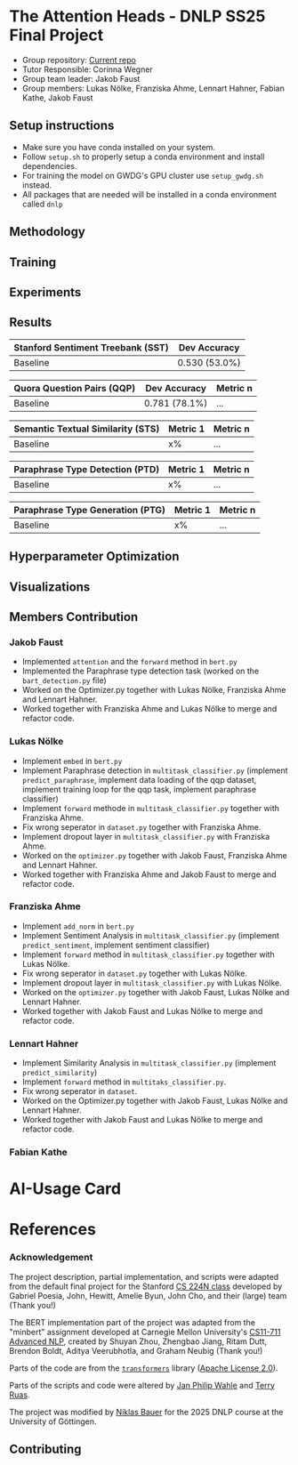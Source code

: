 # The Attention Heads - DNLP SS25 Final Project
- Group repository: [Current repo](https://github.com/JF631/dnlp_the_AttentionHeads)
- Tutor Responsible: Corinna Wegner
- Group team leader: Jakob Faust
- Group members: Lukas Nölke, Franziska Ahme, Lennart Hahner, Fabian Kathe, Jakob Faust


## Setup instructions
* Make sure you have conda installed on your system.
* Follow `setup.sh` to properly setup a conda environment and install dependencies.
* For training the model on GWDG's GPU cluster use `setup_gwdg.sh` instead.
* All packages that are needed will be installed in a conda environment called `dnlp` 

## Methodology

## Training

## Experiments

## Results

| **Stanford Sentiment Treebank (SST)** | **Dev Accuracy** |
|----------------|-----------|
|Baseline |0.530 (53.0%)           |

| **Quora Question Pairs (QQP)** | **Dev Accuracy** |**Metric n** |
|----------------|-----------|------- |
|Baseline |0.781 (78.1%)          |...            |

| **Semantic Textual Similarity (STS)** | **Metric 1** |**Metric n** |
|----------------|-----------|------- |
|Baseline |x%           |...            |

| **Paraphrase Type Detection (PTD)** | **Metric 1** |**Metric n** |
|----------------|-----------|------- |
|Baseline |x%           |...            |

| **Paraphrase Type Generation (PTG)** | **Metric 1** |**Metric n** |
|----------------|-----------|------- |
|Baseline |x%           |...            |

## Hyperparameter Optimization

## Visualizations 

## Members Contribution
### Jakob Faust
- Implemented `attention` and the `forward` method in `bert.py` 
- Implemented the Paraphrase type detection task (worked on the `bart_detection.py` file)
- Worked on the Optimizer.py together with Lukas Nölke, Franziska Ahme and Lennart Hahner.
- Worked together with Franziska Ahme and Lukas Nölke to merge and refactor code.  

### Lukas Nölke
- Implement `embed` in `bert.py`
- Implement Paraphrase detection in `multitask_classifier.py` (implement `predict_paraphrase`, implement data loading of the qqp dataset, implement training loop for the qqp task, implement paraphrase classifier)
- Implement `forward` methode in `multitask_classifier.py` together with Franziska Ahme.
- Fix wrong seperator in `dataset.py` together with Franziska Ahme.
- Implement dropout layer in `multitask_classifier.py` with Franziska Ahme.
- Worked on the `optimizer.py` together with Jakob Faust, Franziska Ahme and Lennart Hahner.
- Worked together with Franziska Ahme and Jakob Faust to merge and refactor code.

### Franziska Ahme
- Implement `add_norm` in `bert.py`
- Implement Sentiment Analysis in `multitask_classifier.py` (implement `predict_sentiment`, implement sentiment classifier)
- Implement `forward` method in `multitask_classifier.py` together with Lukas Nölke.
- Fix wrong seperator in `dataset.py` together with Lukas Nölke.
- Implement dropout layer in `multitask_classifier.py` with Lukas Nölke.
- Worked on the `optimizer.py` together with Jakob Faust, Lukas Nölke and Lennart Hahner.
- Worked together with Jakob Faust and Lukas Nölke to merge and refactor code.

### Lennart Hahner
- Implement Similarity Analysis in `multitask_classifier.py` (implement `predict_similarity`)
- Implement `forward` method in `multitaks_classifier.py`.
- Fix wrong seperator in `dataset`.
- Worked on the Optimizer.py together with Jakob Faust, Lukas Nölke and Lennart Hahner.
- Worked together with Jakob Faust and Lukas Nölke to merge and refactor code.

### Fabian Kathe



# AI-Usage Card

# References 

### Acknowledgement

The project description, partial implementation, and scripts were adapted from the default final project for the Stanford [CS 224N class](https://web.stanford.edu/class/cs224n/) developed by Gabriel Poesia, John, Hewitt, Amelie Byun, John Cho, and their (large) team (Thank you!)

The BERT implementation part of the project was adapted from the "minbert" assignment developed at Carnegie Mellon University's [CS11-711 Advanced NLP](http://phontron.com/class/anlp2021/index.html),
created by Shuyan Zhou, Zhengbao Jiang, Ritam Dutt, Brendon Boldt, Aditya Veerubhotla, and Graham Neubig  (Thank you!)

Parts of the code are from the [`transformers`](https://github.com/huggingface/transformers) library ([Apache License 2.0](./LICENSE)).

Parts of the scripts and code were altered by [Jan Philip Wahle](https://jpwahle.com/) and [Terry Ruas](https://terryruas.com/).

The project was modified by [Niklas Bauer](https://github.com/ItsNiklas/) for the 2025 DNLP course at the University of Göttingen.


## Contributing
